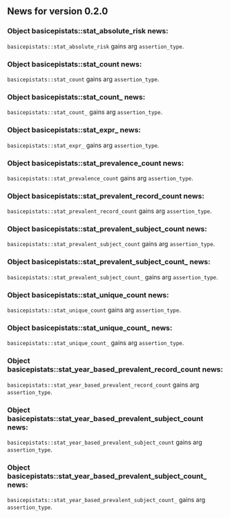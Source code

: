 <!-- generated by R package codedoc; do not modify! -->

## News for version 0.2.0

### Object basicepistats::stat_absolute_risk news:

`basicepistats::stat_absolute_risk` gains arg
`assertion_type`.

### Object basicepistats::stat_count news:

`basicepistats::stat_count` gains arg
`assertion_type`.

### Object basicepistats::stat_count_ news:

`basicepistats::stat_count_` gains arg
`assertion_type`.

### Object basicepistats::stat_expr_ news:

`basicepistats::stat_expr_` gains arg
`assertion_type`.

### Object basicepistats::stat_prevalence_count news:

`basicepistats::stat_prevalence_count` gains arg
`assertion_type`.

### Object basicepistats::stat_prevalent_record_count news:

`basicepistats::stat_prevalent_record_count` gains arg
`assertion_type`.

### Object basicepistats::stat_prevalent_subject_count news:

`basicepistats::stat_prevalent_subject_count` gains arg
`assertion_type`.

### Object basicepistats::stat_prevalent_subject_count_ news:

`basicepistats::stat_prevalent_subject_count_` gains arg
`assertion_type`.

### Object basicepistats::stat_unique_count news:

`basicepistats::stat_unique_count` gains arg
`assertion_type`.

### Object basicepistats::stat_unique_count_ news:

`basicepistats::stat_unique_count_` gains arg
`assertion_type`.

### Object basicepistats::stat_year_based_prevalent_record_count news:

`basicepistats::stat_year_based_prevalent_record_count` gains arg
`assertion_type`.

### Object basicepistats::stat_year_based_prevalent_subject_count news:

`basicepistats::stat_year_based_prevalent_subject_count` gains arg
`assertion_type`.

### Object basicepistats::stat_year_based_prevalent_subject_count_ news:

`basicepistats::stat_year_based_prevalent_subject_count_` gains arg
`assertion_type`.


